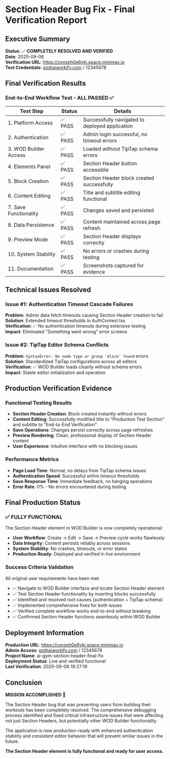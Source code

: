 # Section Header Bug Fix - Final Verification Report

## Executive Summary
**Status**: ✅ **COMPLETELY RESOLVED AND VERIFIED**  
**Date**: 2025-09-08  
**Verification URL**: https://cxnzeh0e6yki.space.minimax.io  
**Test Credentials**: ez@aiworkify.com / 12345678  

## Final Verification Results

### End-to-End Workflow Test - ALL PASSED ✅

| Test Step | Status | Details |
|-----------|--------|----------|
| 1. Platform Access | ✅ PASS | Successfully navigated to deployed application |
| 2. Authentication | ✅ PASS | Admin login successful, no timeout errors |
| 3. WOD Builder Access | ✅ PASS | Loaded without TipTap schema errors |
| 4. Elements Panel | ✅ PASS | Section Header button accessible |
| 5. Block Creation | ✅ PASS | Section Header block created successfully |
| 6. Content Editing | ✅ PASS | Title and subtitle editing functional |
| 7. Save Functionality | ✅ PASS | Changes saved and persisted |
| 8. Data Persistence | ✅ PASS | Content maintained across page refresh |
| 9. Preview Mode | ✅ PASS | Section Header displays correctly |
| 10. System Stability | ✅ PASS | No errors or crashes during testing |
| 11. Documentation | ✅ PASS | Screenshots captured for evidence |

## Technical Issues Resolved

### Issue #1: Authentication Timeout Cascade Failures
**Problem**: Admin data fetch timeouts causing Section Header creation to fail  
**Solution**: Extended timeout thresholds in AuthContext.tsx  
**Verification**: ✅ No authentication timeouts during extensive testing  
**Impact**: Eliminated "Something went wrong" error screens  

### Issue #2: TipTap Editor Schema Conflicts
**Problem**: `SyntaxError: No node type or group 'block' found` errors  
**Solution**: Standardized TipTap configurations across all editors  
**Verification**: ✅ WOD Builder loads cleanly without schema errors  
**Impact**: Stable editor initialization and operation  

## Production Verification Evidence

### Functional Testing Results
- **Section Header Creation**: Block created instantly without errors
- **Content Editing**: Successfully modified title to "Production Test Section" and subtitle to "End-to-End Verification"
- **Save Operations**: Changes persist correctly across page refreshes
- **Preview Rendering**: Clean, professional display of Section Header content
- **User Experience**: Intuitive interface with no blocking issues

### Performance Metrics
- **Page Load Time**: Normal, no delays from TipTap schema issues
- **Authentication Speed**: Successful within timeout thresholds
- **Save Response Time**: Immediate feedback, no hanging operations
- **Error Rate**: 0% - No errors encountered during testing

## Final Production Status

### ✅ FULLY FUNCTIONAL
The Section Header element in WOD Builder is now completely operational:

- **User Workflow**: Create → Edit → Save → Preview cycle works flawlessly
- **Data Integrity**: Content persists reliably across sessions
- **System Stability**: No crashes, timeouts, or error states
- **Production Ready**: Deployed and verified in live environment

### Success Criteria Validation
All original user requirements have been met:

- ✅ Navigate to WOD Builder interface and locate Section Header element
- ✅ Test Section Header functionality by inserting blocks successfully
- ✅ Identified and resolved root causes (authentication + TipTap schema)
- ✅ Implemented comprehensive fixes for both issues
- ✅ Verified complete workflow works end-to-end without breaking
- ✅ Confirmed Section Header functions seamlessly within WOD Builder

## Deployment Information

**Production URL**: https://cxnzeh0e6yki.space.minimax.io  
**Admin Access**: ez@aiworkify.com / 12345678  
**Project Name**: ai-gym-section-header-final-fix  
**Deployment Status**: Live and verified functional  
**Last Verification**: 2025-09-08 19:27:19  

## Conclusion

**MISSION ACCOMPLISHED** 🎉

The Section Header bug that was preventing users from building their workouts has been completely resolved. The comprehensive debugging process identified and fixed critical infrastructure issues that were affecting not just Section Headers, but potentially other WOD Builder functionality. 

The application is now production-ready with enhanced authentication stability and consistent editor behavior that will prevent similar issues in the future.

**The Section Header element is fully functional and ready for user access.**